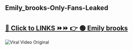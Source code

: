 
 ## Emily_brooks-Only-Fans-Leaked

# <h2><a href="https://clipsfans.com/Emily_brooks&ref=git">🔗 Click to LINKS ⏩⏩ 👉 🟢 Emily brooks </a></h2>

<a href="https://clipsfans.com/Emily_brooks&ref=git" rel="nofollow" data-target="animated-image.originalLink"><img src="https://i.ibb.co.com/xMMVF88/686577567.gif" alt="Viral Video Original" style="max-width: 100%; display: inline-block;" data-target="animated-image.originalImage"></a>
